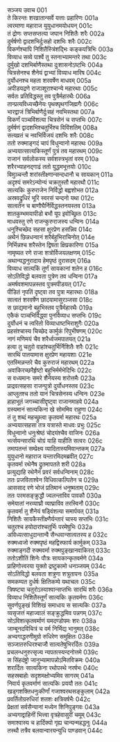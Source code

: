 सञ्जय उवाच	001  
ते किरन्तः शरव्रातान्सर्वे यत्ताः प्रहारिणः	001a  
त्वरमाणा महाराज युयुधानमयोधयन्	001c  
तं द्रोणः सप्तसप्तत्या जघान निशितैः शरैः	002a  
दुर्मर्षणो द्वादशभिर्दुःसहो दशभिः शरैः	002c  
विकर्णश्चापि निशितैस्त्रिंशद्भिः कङ्कपत्रिभिः	003a  
विव्याध सव्ये पार्श्वे तु स्तनाभ्यामन्तरे तथा	003c  
दुर्मुखो दशभिर्बाणैस्तथा दुःशासनोऽष्टभिः	004a  
चित्रसेनश्च शैनेयं द्वाभ्यां विव्याध मारिष	004c  
दुर्योधनश्च महता शरवर्षेण माधवम्	005a  
अपीडयद्रणे राजञ्शूराश्चान्ये महारथाः	005c  
सर्वतः प्रतिविद्धस्तु तव पुत्रैर्महारथैः	006a  
तान्प्रत्यविध्यच्छैनेयः पृथक्पृथगजिह्मगैः	006c  
भारद्वाजं त्रिभिर्बाणैर्दुःसहं नवभिस्तथा	007a  
विकर्णं पञ्चविंशत्या चित्रसेनं च सप्तभिः	007c  
दुर्मर्षणं द्वादशभिश्चतुर्भिश्च विविंशतिम्	008a  
सत्यव्रतं च नवभिर्विजयं दशभिः शरैः	008c  
ततो रुक्माङ्गदं चापं विधुन्वानो महारथः	009a  
अभ्ययात्सात्यकिस्तूर्णं पुत्रं तव महारथम्	009c  
राजानं सर्वलोकस्य सर्वशस्त्रभृतां वरम्	010a  
शरैरभ्याहनद्गाढं ततो युद्धमभूत्तयोः	010c  
विमुञ्चन्तौ शरांस्तीक्ष्णान्सन्दधानौ च सायकान्	011a  
अदृश्यं समरेऽन्योन्यं चक्रतुस्तौ महारथौ	011c  
सात्यकिः कुरुराजेन निर्विद्धो बह्वशोभत	012a  
अस्रवद्रुधिरं भूरि स्वरसं चन्दनो यथा	012c  
सात्वतेन च बाणौघैर्निर्विद्धस्तनयस्तव	013a  
शातकुम्भमयापीडो बभौ यूप इवोच्छ्रितः	013c  
माधवस्तु रणे राजन्कुरुराजस्य धन्विनः	014a  
धनुश्चिच्छेद सहसा क्षुरप्रेण हसन्निव	014c  
अथैनं छिन्नधन्वानं शरैर्बहुभिराचिनोत्	014e  
निर्भिन्नश्च शरैस्तेन द्विषता क्षिप्रकारिणा	015a  
नामृष्यत रणे राजा शत्रोर्विजयलक्षणम्	015c  
अथान्यद्धनुरादाय हेमपृष्ठं दुरासदम्	016a  
विव्याध सात्यकिं तूर्णं सायकानां शतेन ह	016c  
सोऽतिविद्धो बलवता पुत्रेण तव धन्विना	017a  
अमर्षवशमापन्नस्तव पुत्रमपीडयत्	017c  
पीडितं नृपतिं दृष्ट्वा तव पुत्रा महारथाः	018a  
सात्वतं शरवर्षेण छादयामासुरञ्जसा	018c  
स छाद्यमानो बहुभिस्तव पुत्रैर्महारथैः	019a  
एकैकं पञ्चभिर्विद्ध्वा पुनर्विव्याध सप्तभिः	019c  
दुर्योधनं च त्वरितो विव्याधाष्टभिराशुगैः	020a  
प्रहसंश्चास्य चिच्छेद कार्मुकं रिपुभीषणम्	020c  
नागं मणिमयं चैव शरैर्ध्वजमपातयत्	021a  
हत्वा तु चतुरो वाहांश्चतुर्भिर्निशितैः शरैः	021c  
सारथिं पातयामास क्षुरप्रेण महायशाः	021e  
एतस्मिन्नन्तरे चैव कुरुराजं महारथम्	022a  
अवाकिरच्छरैर्हृष्टो बहुभिर्मर्मभेदिभिः	022c  
स वध्यमानः समरे शैनेयस्य शरोत्तमैः	023a  
प्राद्रवत्सहसा राजन्पुत्रो दुर्योधनस्तव	023c  
आप्लुतश्च ततो यानं चित्रसेनस्य धन्विनः	023e  
हाहाभूतं जगच्चासीद्दृष्ट्वा राजानमाहवे	024a  
ग्रस्यमानं सात्यकिना खे सोममिव राहुणा	024c  
तं तु शब्दं महच्छ्रुत्वा कृतवर्मा महारथः	025a  
अभ्ययात्सहसा तत्र यत्रास्ते माधवः प्रभुः	025c  
विधुन्वानो धनुःश्रेष्ठं चोदयंश्चैव वाजिनः	026a  
भर्त्सयन्सारथिं चोग्रं याहि याहीति सत्वरः	026c  
तमापतन्तं सम्प्रेक्ष्य व्यादितास्यमिवान्तकम्	027a  
युयुधानो महाराज यन्तारमिदमब्रवीत्	027c  
कृतवर्मा रथेनैष द्रुतमापतते शरी	028a  
प्रत्युद्याहि रथेनैनं प्रवरं सर्वधन्विनाम्	028c  
ततः प्रजविताश्वेन विधिवत्कल्पितेन च	029a  
आससाद रणे भोजं प्रतिमानं धनुष्मताम्	029c  
ततः परमसङ्क्रुद्धौ ज्वलन्ताविव पावकौ	030a  
समेयातां नरव्याघ्रौ व्याघ्राविव तरस्विनौ	030c  
कृतवर्मा तु शैनेयं षड्विंशत्या समार्पयत्	031a  
निशितैः सायकैस्तीक्ष्णैर्यन्तारं चास्य सप्तभिः	031c  
चतुरश्च हयोदारांश्चतुर्भिः परमेषुभिः	032a  
अविध्यत्साधुदान्तान्वै सैन्धवान्सात्वतस्य ह	032c  
रुक्मध्वजो रुक्मपृष्ठं महद्विस्फार्य कार्मुकम्	033a  
रुक्माङ्गदी रुक्मवर्मा रुक्मपुङ्खानवाकिरत्	033c  
ततोऽशीतिं शिनेः पौत्रः सायकान्कृतवर्मणे	034a  
प्राहिणोत्त्वरया युक्तो द्रष्टुकामो धनञ्जयम्	034c  
सोऽतिविद्धो बलवता शत्रुणा शत्रुतापनः	035a  
समकम्पत दुर्धर्षः क्षितिकम्पे यथाचलः	035c  
त्रिषष्ट्या चतुरोऽस्याश्वान्सप्तभिः सारथिं शरैः	036a  
विव्याध निशितैस्तूर्णं सात्यकिः कृतवर्मणः	036c  
सुवर्णपुङ्खं विशिखं समाधाय स सात्यकिः	037a  
व्यसृजत्तं महाज्वालं सङ्क्रुद्धमिव पन्नगम्	037c  
सोऽविशत्कृतवर्माणं यमदण्डोपमः शरः	038a  
जाम्बूनदविचित्रं च वर्म निर्भिद्य भानुमत्	038c  
अभ्यगाद्धरणीमुग्रो रुधिरेण समुक्षितः	038e  
सञ्जातरुधिरश्चाजौ सात्वतेषुभिरर्दितः	039a  
प्रचलन्धनुरुत्सृज्य न्यपतत्स्यन्दनोत्तमे	039c  
स सिंहदंष्ट्रो जानुभ्यामापन्नोऽमितविक्रमः	040a  
शरार्दितः सात्यकिना रथोपस्थे नरर्षभः	040c  
सहस्रबाहोः सदृशमक्षोभ्यमिव सागरम्	041a  
निवार्य कृतवर्माणं सात्यकिः प्रययौ ततः	041c  
खड्गशक्तिधनुःकीर्णां गजाश्वरथसङ्कुलाम्	042a  
प्रवर्तितोग्ररुधिरां शतशः क्षत्रियर्षभैः	042c  
प्रेक्षतां सर्वसैन्यानां मध्येन शिनिपुङ्गवः	043a  
अभ्यगाद्वाहिनीं भित्त्वा वृत्रहेवासुरीं चमूम्	043c  
समाश्वास्य च हार्दिक्यो गृह्य चान्यन्महद्धनुः	044a  
तस्थौ तत्रैव बलवान्वारयन्युधि पाण्डवान्	044c  
